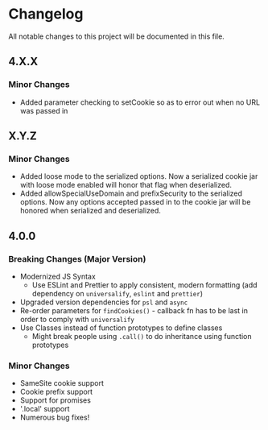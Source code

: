 # Changelog

All notable changes to this project will be documented in this file.

## 4.X.X

### Minor Changes
- Added parameter checking to setCookie so as to error out when no URL was passed in

## X.Y.Z

### Minor Changes
- Added loose mode to the serialized options. Now a serialized cookie jar with loose mode enabled will honor that flag when deserialized.
- Added allowSpecialUseDomain and prefixSecurity to the serialized options. Now any options accepted passed in to the cookie jar will be honored when serialized and deserialized.

## 4.0.0

### Breaking Changes (Major Version)

- Modernized JS Syntax
  - Use ESLint and Prettier to apply consistent, modern formatting (add dependency on `universalify`, `eslint` and `prettier`)
- Upgraded version dependencies for `psl` and `async`
- Re-order parameters for `findCookies()` - callback fn has to be last in order to comply with `universalify`
- Use Classes instead of function prototypes to define classes
    - Might break people using `.call()` to do inheritance using function prototypes

### Minor Changes
- SameSite cookie support
- Cookie prefix support 
- Support for promises
- '.local' support 
- Numerous bug fixes!



